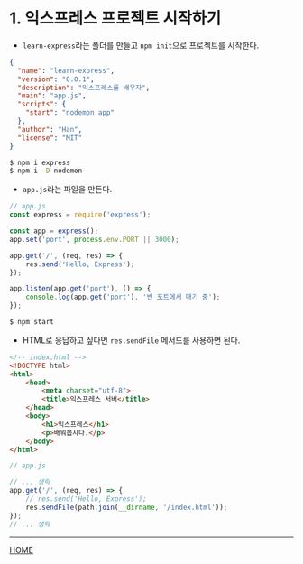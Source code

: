 # 1. 익스프레스 프로젝트 시작하기

- `learn-express`라는 폴더를 만들고 `npm init`으로 프로젝트를 시작한다.

```json
{
  "name": "learn-express",
  "version": "0.0.1",
  "description": "익스프레스를 배우자",
  "main": "app.js",
  "scripts": {
    "start": "nodemon app"
  },
  "author": "Han",
  "license": "MIT"
}
```

```zsh
$ npm i express
$ npm i -D nodemon
```

- `app.js`라는 파일을 만든다.

```js
// app.js
const express = require('express');

const app = express();
app.set('port', process.env.PORT || 3000);

app.get('/', (req, res) => {
    res.send('Hello, Express');
});

app.listen(app.get('port'), () => {
    console.log(app.get('port'), '번 포트에서 대기 중');
});
```

```zsh
$ npm start
```

- HTML로 응답하고 싶다면 `res.sendFile` 메서드를 사용하면 된다.

```html
<!-- index.html -->
<!DOCTYPE html>
<html>
    <head>
        <meta charset="utf-8">
        <title>익스프레스 서버</title>
    </head>
    <body>
        <h1>익스프레스</h1>
        <p>배워봅시다.</p>
    </body>
</html>
```

```js
// app.js

// ... 생략
app.get('/', (req, res) => {
    // res.send('Hello, Express');
    res.sendFile(path.join(__dirname, '/index.html'));
});
// ... 생략
```

-----
[HOME](./index.md)
